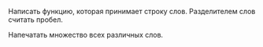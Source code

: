 Написать функцию, которая принимает строку слов. Разделителем слов считать пробел.

Напечатать множество всех различных слов.
